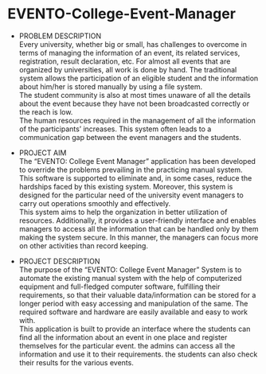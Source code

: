 # EVENTO-College-Event-Manager

- PROBLEM DESCRIPTION  
Every university, whether big or small, has challenges to overcome in terms 
of managing the information of an event, its related services, registration, 
result declaration, etc. For almost all events that are organized by 
universities, all work is done by hand. The traditional system allows the 
participation of an eligible student and the information about him/her is 
stored manually by using a file system.  
The student community is also at most times unaware of all the details about 
the event because they have not been broadcasted correctly or the reach is 
low.  
The human resources required in the management of all the information of 
the participants’ increases. This system often leads to a communication gap 
between the event managers and the students.

- PROJECT AIM  
The “EVENTO: College Event Manager” application has been developed to 
override the problems prevailing in the practicing manual system. This 
software is supported to eliminate and, in some cases, reduce the hardships 
faced by this existing system. Moreover, this system is designed for the 
particular need of the university event managers to carry out operations 
smoothly and effectively.  
This system aims to help the organization in better utilization of resources. 
Additionally, it provides a user-friendly interface and enables managers to 
access all the information that can be handled only by them making the system 
secure. In this manner, the managers can focus more on other activities than 
record keeping.

- PROJECT DESCRIPTION  
The purpose of the “EVENTO: College Event Manager” System is to 
automate the existing manual system with the help of computerized equipment 
and full-fledged computer software, fulfilling their requirements, so that their 
valuable data/information can be stored for a longer period with easy accessing 
and manipulation of the same. The required software and hardware are easily 
available and easy to work with.  
This application is built to provide an interface where the students can find all 
the information about an event in one place and register themselves for the 
particular event. the admins can access all the information and use it to their 
requirements. the students can also check their results for the various events.
